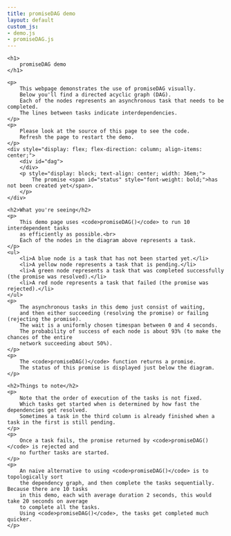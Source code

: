 ```yaml
---
title: promiseDAG demo
layout: default
custom_js:
- demo.js
- promiseDAG.js
---
```


    <h1>
        promiseDAG demo
    </h1>

    <p>
        This webpage demonstrates the use of promiseDAG visually.
        Below you'll find a directed acyclic graph (DAG).
        Each of the nodes represents an asynchronous task that needs to be completed.
        The lines between tasks indicate interdependencies.
    </p>
    <p>
        Please look at the source of this page to see the code.
        Refresh the page to restart the demo.
    </p>
    <div style="display: flex; flex-direction: column; align-items: center;">
        <div id="dag">
        </div>
        <p style="display: block; text-align: center; width: 36em;">
            The promise <span id="status" style="font-weight: bold;">has not been created yet</span>.
        </p>
    </div>

    <h2>What you're seeing</h2>
    <p>
        This demo page uses <code>promiseDAG()</code> to run 10 interdependent tasks
        as efficiently as possible.<br>
        Each of the nodes in the diagram above represents a task.
    </p>
    <ul>
        <li>A blue node is a task that has not been started yet.</li>
        <li>A yellow node represents a task that is pending.</li>
        <li>A green node represents a task that was completed successfully (the promise was resolved).</li>
        <li>A red node represents a task that failed (the promise was rejected).</li>
    </ul>
    <p>
        The asynchronous tasks in this demo just consist of waiting,
        and then either succeeding (resolving the promise) or failing (rejecting the promise).
        The wait is a uniformly chosen timespan between 0 and 4 seconds.
        The probability of success of each node is about 93% (to make the chances of the entire
        network succeeding about 50%).
    </p>
    <p>
        The <code>promiseDAG()</code> function returns a promise.
        The status of this promise is displayed just below the diagram.
    </p>

    <h2>Things to note</h2>
    <p>
        Note that the order of execution of the tasks is not fixed.
        Which tasks get started when is determined by how fast the dependencies get resolved.
        Sometimes a task in the third column is already finished when a task in the first is still pending.
    </p>
    <p>
        Once a task fails, the promise returned by <code>promiseDAG()</code> is rejected and
        no further tasks are started.
    </p>
    <p>
        An naive alternative to using <code>promiseDAG()</code> is to topologically sort
        the dependency graph, and then complete the tasks sequentially. Because there are 10 tasks
        in this demo, each with average duration 2 seconds, this would take 20 seconds on average
        to complete all the tasks.
        Using <code>promiseDAG()</code>, the tasks get completed much quicker.
    </p>

